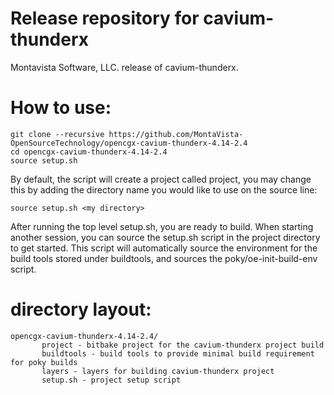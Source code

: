 # Release repository for cavium-thunderx

Montavista Software, LLC. release of cavium-thunderx. 

How to use:
==========

```
git clone --recursive https://github.com/MontaVista-OpenSourceTechnology/opencgx-cavium-thunderx-4.14-2.4
cd opencgx-cavium-thunderx-4.14-2.4
source setup.sh
```
By default, the script will create a project called project, you may change this
by adding the directory name you would like to use on the source line:

```
source setup.sh <my directory>
```

After running the top level setup.sh, you are ready to build. When starting
another session, you can source the setup.sh script in the project directory
to get started. This script will automatically source the environment for
the build tools stored under buildtools, and sources the 
poky/oe-init-build-env script.

directory layout:
================
```
opencgx-cavium-thunderx-4.14-2.4/
       project - bitbake project for the cavium-thunderx project build
       buildtools - build tools to provide minimal build requirement for poky builds
       layers - layers for building cavium-thunderx project
       setup.sh - project setup script  
```
